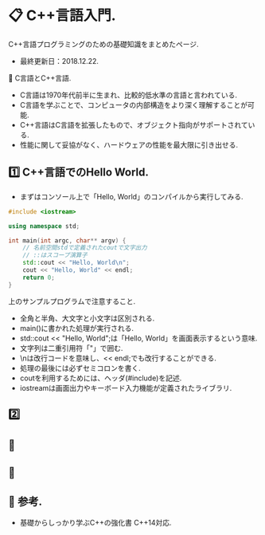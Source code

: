 
# :clipboard: C++言語入門.

C++言語プログラミングのための基礎知識をまとめたページ.
- 最終更新日：2018.12.22.

:small_blue_diamond: C言語とC++言語.
- C言語は1970年代前半に生まれ、比較的低水準の言語と言われている.
- C言語を学ぶことで、コンピュータの内部構造をより深く理解することが可能.
- C++言語はC言語を拡張したもので、オブジェクト指向がサポートされている.
- 性能に関して妥協がなく、ハードウェアの性能を最大限に引き出せる.

## :one: C++言語でのHello World.
- まずはコンソール上で「Hello, World」のコンパイルから実行してみる.
```cpp
#include <iostream>

using namespace std;

int main(int argc, char** argv) {
    // 名前空間stdで定義されたcoutで文字出力
    // ::はスコープ演算子
    std::cout << "Hello, World\n";
    cout << "Hello, World" << endl;
    return 0;
}
```

上のサンプルプログラムで注意すること.
- 全角と半角、大文字と小文字は区別される.
- main()に書かれた処理が実行される.
- std::cout << "Hello, World";は「Hello, World」を画面表示するという意味.
- 文字列は二重引用符「"」で囲む.
- \nは改行コードを意味し、<< endl;でも改行することができる.
- 処理の最後には必ずセミコロンを書く.
- coutを利用するためには、ヘッダ(#include)を記述.
- iostreamは画面出力やキーボード入力機能が定義されたライブラリ.

## :two: 

## :small_orange_diamond:

## :small_orange_diamond:

## :small_orange_diamond: 参考.
- 基礎からしっかり学ぶC++の強化書 C++14対応.